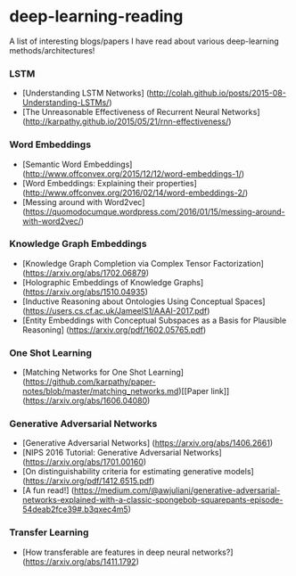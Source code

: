 # deep-learning-reading
A list of interesting blogs/papers I have read about various deep-learning methods/architectures!

### LSTM
* [Understanding LSTM Networks] (http://colah.github.io/posts/2015-08-Understanding-LSTMs/)
* [The Unreasonable Effectiveness of Recurrent Neural Networks] (http://karpathy.github.io/2015/05/21/rnn-effectiveness/)

### Word Embeddings
* [Semantic Word Embeddings] (http://www.offconvex.org/2015/12/12/word-embeddings-1/)
* [Word Embeddings: Explaining their properties] (http://www.offconvex.org/2016/02/14/word-embeddings-2/)
* [Messing around with Word2vec] (https://quomodocumque.wordpress.com/2016/01/15/messing-around-with-word2vec/)

### Knowledge Graph Embeddings

* [Knowledge Graph Completion via Complex Tensor Factorization] (https://arxiv.org/abs/1702.06879)
* [Holographic Embeddings of Knowledge Graphs] (https://arxiv.org/abs/1510.04935)
* [Inductive Reasoning about Ontologies Using Conceptual Spaces] (https://users.cs.cf.ac.uk/JameelS1/AAAI-2017.pdf)
* [Entity Embeddings with Conceptual Subspaces as a Basis for Plausible Reasoning] (https://arxiv.org/pdf/1602.05765.pdf)


### One Shot Learning
* [Matching Networks for One Shot Learning] (https://github.com/karpathy/paper-notes/blob/master/matching_networks.md)[[Paper link]] (https://arxiv.org/abs/1606.04080)

### Generative Adversarial Networks
* [Generative Adversarial Networks] (https://arxiv.org/abs/1406.2661)
* [NIPS 2016 Tutorial: Generative Adversarial Networks] (https://arxiv.org/abs/1701.00160)
* [On distinguishability criteria for estimating generative models] (https://arxiv.org/pdf/1412.6515.pdf)
* [A fun read!] (https://medium.com/@awjuliani/generative-adversarial-networks-explained-with-a-classic-spongebob-squarepants-episode-54deab2fce39#.b3qxec4m5)


### Transfer Learning
* [How transferable are features in deep neural networks?] (https://arxiv.org/abs/1411.1792)
